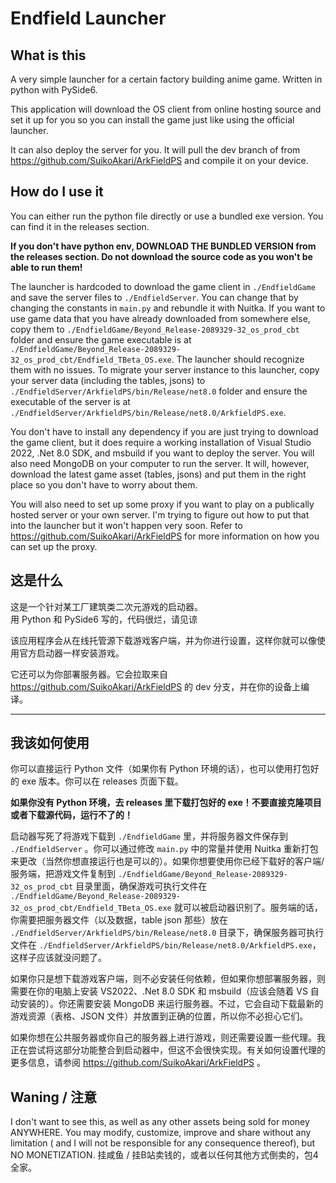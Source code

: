 # Endfield Launcher

## What is this
A very simple launcher for a certain factory building anime game.
Written in python with PySide6.

This application will download the OS client from online hosting source and set it up for you so you can install the game just like using the official launcher.

It can also deploy the server for you. It will pull the dev branch of from https://github.com/SuikoAkari/ArkFieldPS and compile it on your device.

## How do I use it

You can either run the python file directly or use a bundled exe version. You can find it in the releases section.

**If you don't have python env, DOWNLOAD THE BUNDLED VERSION from the releases section. Do not download the source code as you won't be able to run them!**

The launcher is hardcoded to download the game client in `./EndfieldGame` and save the server files to `./EndfieldServer`. You can change that by changing the constants in `main.py` and rebundle it with Nuitka. If you want to use game data that you have already downloaded from somewhere else, copy them to `./EndfieldGame/Beyond_Release-2089329-32_os_prod_cbt` folder and ensure the game executable is at `./EndfieldGame/Beyond_Release-2089329-32_os_prod_cbt/Endfield_TBeta_OS.exe`. The launcher should recognize them with no issues. To migrate your server instance to this launcher, copy your server data (including the tables, jsons) to `./EndfieldServer/ArkfieldPS/bin/Release/net8.0` folder and ensure the executable of the server is at `./EndfieldServer/ArkfieldPS/bin/Release/net8.0/ArkfieldPS.exe`.

You don't have to install any dependency if you are just trying to download the game client, but it does require a working installation of Visual Studio 2022, .Net 8.0 SDK, and msbuild if you want to deploy the server. You will also need MongoDB on your computer to run the server. It will, however, download the latest game asset (tables, jsons) and put them in the right place so you don't have to worry about them.

You will also need to set up some proxy if you want to play on a publically hosted server or your own server. I'm trying to figure out how to put that into the launcher but it won't happen very soon. Refer to https://github.com/SuikoAkari/ArkFieldPS for more information on how you can set up the proxy.

## 这是什么

这是一个针对某工厂建筑类二次元游戏的启动器。  
用 Python 和 PySide6 写的，代码很烂，请见谅

该应用程序会从在线托管源下载游戏客户端，并为你进行设置，这样你就可以像使用官方启动器一样安装游戏。

它还可以为你部署服务器。它会拉取来自 https://github.com/SuikoAkari/ArkFieldPS 的 dev 分支，并在你的设备上编译。

----------

## 我该如何使用

你可以直接运行 Python 文件（如果你有 Python 环境的话），也可以使用打包好的 exe 版本。你可以在 releases 页面下载。

**如果你没有 Python 环境，去 releases 里下载打包好的 exe！不要直接克隆项目或者下载源代码，运行不了的！**

启动器写死了将游戏下载到 `./EndfieldGame` 里，并将服务器文件保存到 `./EndfieldServer` 。你可以通过修改 `main.py` 中的常量并使用 Nuitka 重新打包来更改（当然你想直接运行也是可以的）。如果你想要使用你已经下载好的客户端/服务端，把游戏文件复制到 `./EndfieldGame/Beyond_Release-2089329-32_os_prod_cbt` 目录里面，确保游戏可执行文件在 `./EndfieldGame/Beyond_Release-2089329-32_os_prod_cbt/Endfield_TBeta_OS.exe` 就可以被启动器识别了。服务端的话，你需要把服务器文件（以及数据，table json 那些）放在 `./EndfieldServer/ArkfieldPS/bin/Release/net8.0` 目录下，确保服务器可执行文件在 `./EndfieldServer/ArkfieldPS/bin/Release/net8.0/ArkfieldPS.exe`，这样子应该就没问题了。

如果你只是想下载游戏客户端，则不必安装任何依赖，但如果你想部署服务器，则需要在你的电脑上安装 VS2022、.Net 8.0 SDK 和 msbuild（应该会随着 VS 自动安装的）。你还需要安装 MongoDB 来运行服务器。不过，它会自动下载最新的游戏资源（表格、JSON 文件）并放置到正确的位置，所以你不必担心它们。

如果你想在公共服务器或你自己的服务器上进行游戏，则还需要设置一些代理。我正在尝试将这部分功能整合到启动器中，但这不会很快实现。有关如何设置代理的更多信息，请参阅 https://github.com/SuikoAkari/ArkFieldPS 。

## Waning / 注意
I don't want to see this, as well as any other assets being sold for money ANYWHERE. You may modify, customize, improve and share without any limitation ( and I will not be responsible for any consequence thereof), but NO MONETIZATION. 挂咸鱼 / 挂B站卖钱的，或者以任何其他方式倒卖的，包4全家。
